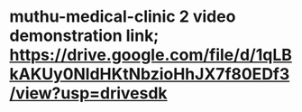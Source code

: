 # muthu-medical-clinic                                                                                                                                                                                                  2 video demonstration link; https://drive.google.com/file/d/1qLBkAKUy0NldHKtNbzioHhJX7f80EDf3/view?usp=drivesdk
